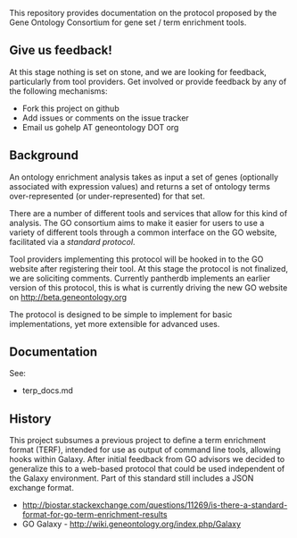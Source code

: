 This repository provides documentation on the protocol proposed by the
Gene Ontology Consortium for gene set / term enrichment tools.

## Give us feedback!

At this stage nothing is set on stone, and we are looking for
feedback, particularly from tool providers. Get involved or provide
feedback by any of the following mechanisms:

 * Fork this project on github
 * Add issues or comments on the issue tracker
 * Email us gohelp AT geneontology DOT org

## Background

An ontology enrichment analysis takes as input a set of genes
(optionally associated with expression values) and returns a set of
ontology terms over-represented (or under-represented) for that set.

There are a number of different tools and services that allow for this
kind of analysis. The GO consortium aims to make it easier for users
to use a variety of different tools through a common interface on the
GO website, facilitated via a *standard protocol*.

Tool providers implementing this protocol will be hooked in to the GO
website after registering their tool. At this stage the protocol is
not finalized, we are soliciting comments. Currently pantherdb
implements an earlier version of this protocol, this is what is
currently driving the new GO website on http://beta.geneontology.org

The protocol is designed to be simple to implement for basic
implementations, yet more extensible for advanced uses.

## Documentation

See:

 * terp_docs.md


## History

This project subsumes a previous project to define a term enrichment
format (TERF), intended for use as output of command line tools,
allowing hooks within Galaxy. After initial feedback from GO advisors
we decided to generalize this to a web-based protocol that could be
used independent of the Galaxy environment. Part of this standard
still includes a JSON exchange format.

 * http://biostar.stackexchange.com/questions/11269/is-there-a-standard-format-for-go-term-enrichment-results
 * GO Galaxy - http://wiki.geneontology.org/index.php/Galaxy

